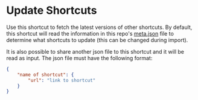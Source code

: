# Update Shortcuts

Use this shortcut to fetch the latest versions of other shortcuts.  By default, this shortcut will read the information in this repo's [meta.json](../meta.json) file to determine what shortcuts to update (this can be changed during import).

It is also possible to share another json file to this shortcut and it will be read as input.  The json file must have the following format:

```json
{
    "name of shortcut": {
        "url": "link to shortcut"
    }
}
```
